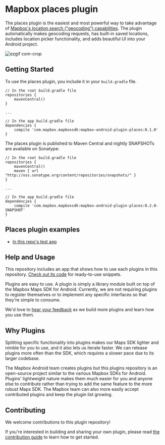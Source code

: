 # Mapbox places plugin

The places plugin is the easiest and most powerful way to take advantage of [Mapbox's location search ("geocoding") capabilities](https://www.mapbox.com/geocoding/). The plugin automatically makes geocoding requests, has built-in saved locations, includes location picker functionality, and adds beautiful UI into your Android project.

![ezgif com-crop](https://user-images.githubusercontent.com/5652865/32994007-045b6230-cd2f-11e7-8902-d7ee6da3ab47.gif)

## Getting Started

To use the places plugin, you include it in your `build.gradle` file.

```
// In the root build.gradle file
repositories {
    mavenCentral()
}

...

// In the app build.gradle file
dependencies {
    compile 'com.mapbox.mapboxsdk:mapbox-android-plugin-places:0.1.0'
}
```

The places plugin is published to Maven Central and nightly SNAPSHOTs are available on Sonatype:

```
// In the root build.gradle file
repositories {
    mavenCentral()
    maven { url "http://oss.sonatype.org/content/repositories/snapshots/" }
}

...

// In the app build.gradle file
dependencies {
    compile 'com.mapbox.mapboxsdk:mapbox-android-plugin-places:0.2.0-SNAPSHOT'
}
```

## Places plugin examples

- [In this repo's test app](https://github.com/mapbox/mapbox-plugins-android/tree/master/app/src/main/java/com/mapbox/mapboxsdk/plugins/testapp/activity/places)

## Help and Usage

This repository includes an app that shows how to use each plugins in this repository. [Check out its code](https://github.com/mapbox/mapbox-plugins-android/tree/master/plugins/app/src/main/java/com/mapbox/mapboxsdk/plugins/testapp) for ready-to-use snippets.

Plugins are easy to use. A plugin is simply a library module built on top of the Mapbox Maps SDK for Android. Currently, we are not requiring plugins to register themselves or to implement any specific interfaces so that they're simple to consume.

We'd love to [hear your feedback](https://github.com/mapbox/mapbox-plugins-android/issues) as we build more plugins and learn how you use them.

## Why Plugins

Splitting specific functionality into plugins makes our Maps SDK lighter and nimble for you to use, and it also lets us iterate faster. We can release plugins more often than the SDK, which requires a slower pace due to its larger codebase.

The Mapbox Android team creates plugins but this plugins repository is an open-source project similar to the various Mapbox SDKs for Android.
Plugins' lightweight nature makes them much easier for you and anyone else to contribute rather than trying to add the same feature to the more robust Maps SDK. The Mapbox team can also more easily accept contributed plugins and keep the plugin list growing.

## Contributing

We welcome contributions to this plugin repository!

If you're interested in building and sharing your own plugin, please read [the contribution guide](https://github.com/mapbox/mapbox-plugins-android/blob/master/CONTRIBUTING.md) to learn how to get started.
